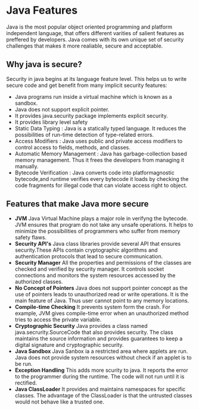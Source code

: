 # Java Features
Java is the most popular object oriented programming  and platform independent language, that offers different varities of salient features as preffered by developers.
Java comes with its own unique set of security challenges that makes it more realiable, secure and acceptable.

## Why java is secure?

Security in java begins at its language feature level. This helps us to write secure code and get benefit from many implicit security features:
- Java programs run inside a virtual machine which is known as a sandbox.
- Java does not support explicit pointer.
- It provides java.security package implements explicit security.
- It provides library level safety
- Static Data Typing : Java is a statically typed language. It reduces the possibilities of run-time detection of type-related errors.
- Access Modifiers : Java uses public and private access modifiers to control access to fields, methods, and classes.
- Automatic Memory Management : Java has garbage-collection based memory management. Thus it frees the developers from managing it manually.
- Bytecode Verification : Java converts code into platformagnostic bytecode,and runtime verifies every bytecode it loads by checking the code fragments for illegal code that can violate access right to object.

## Features that make Java more secure

- **JVM**
Java Virtual Machine plays a major role in verifyng the bytecode. JVM ensures that program do not take any unsafe operations. It helps to minimize the possibilities of programmers who suffer from memory safety flaws.
- **Security API's**
Java class libraries provide several API that ensures security.These APIs contain cryptographic algorithms and authentication protocols that lead to secure communication.
- **Security Manager**
All the properties and permissions of the classes are checked and verified by security manager. It controls socket connections and monitors the system resources accessed by the authorized classes.
- **No Concept of Pointers**
Java does not support pointer concept as the use of pointers leads to unauthorized read or write operations. It is the main feature of Java. Thus user cannot point to any memory locations.
- **Compile-time Checking**
It prevents system form the crash. For example, JVM gives compile-time error when an unauthorized method tries to access the private variable.
- **Cryptographic Security**
Java provides a class named java.secrurity.SourceCode that also provides security. The class maintains the source information and provides guarantees to keep a digital signature and cryptographic security.
- **Java Sandbox**
Java Sanbox ia a restricted area where applets are run. Java does not provide system resources without check if an applet is to be run.
- **Exception Handling**
This adds more scurity to java. It reports the error to the programmer during the runtime. The code will not run until it is rectified.
- **Java ClassLoader**
It provides and maintains namespaces for specific classes. The advantage of the ClassLoader is that the untrusted classes would not behave like a trusted one.




